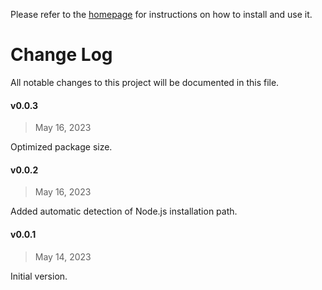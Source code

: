 Please refer to the [homepage](https://github.com/toFrankie/alfred-open-with-vscode#readme) for instructions on how to install and use it.

# Change Log

All notable changes to this project will be documented in this file.

#### v0.0.3

> May 16, 2023

Optimized package size.

#### v0.0.2

> May 16, 2023

Added automatic detection of Node.js installation path.

#### v0.0.1

> May 14, 2023

Initial version.

